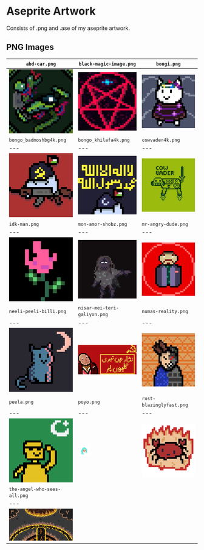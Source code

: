 # Aseprite Artwork
Consists of .png and .ase of my aseprite artwork.

## PNG Images
| `abd-car.png` | `black-magic-image.png` | `bongi.png` |
| --- | --- | --- |
| ![abd-car.png](./png/abd-car.png) | ![black-magic-image.png](./png/black-magic-image.png) | ![bongi.png](./png/bongi.png) |
| `bongo_badmoshbg4k.png` | `bongo_khilafa4k.png` | `cowvader4k.png` |
| --- | --- | --- |
| ![bongo_badmoshbg4k.png](./png/bongo_badmoshbg4k.png) | ![bongo_khilafa4k.png](./png/bongo_khilafa4k.png) | ![cowvader4k.png](./png/cowvader4k.png) |
| `idk-man.png` | `mon-amor-shobz.png` | `mr-angry-dude.png` |
| --- | --- | --- |
| ![idk-man.png](./png/idk-man.png) | ![mon-amor-shobz.png](./png/mon-amor-shobz.png) | ![mr-angry-dude.png](./png/mr-angry-dude.png) |
| `neeli-peeli-billi.png` | `nisar-mei-teri-galiyon.png` | `numas-reality.png` |
| --- | --- | --- |
| ![neeli-peeli-billi.png](./png/neeli-peeli-billi.png) | ![nisar-mei-teri-galiyon.png](./png/nisar-mei-teri-galiyon.png) | ![numas-reality.png](./png/numas-reality.png) |
| `peela.png` | `poyo.png` | `rust-blazinglyfast.png` |
| --- | --- | --- |
| ![peela.png](./png/peela.png) | ![poyo.png](./png/poyo.png) | ![rust-blazinglyfast.png](./png/rust-blazinglyfast.png) |
| `the-angel-who-sees-all.png` |
| --- |
| ![the-angel-who-sees-all.png](./png/the-angel-who-sees-all.png) |
